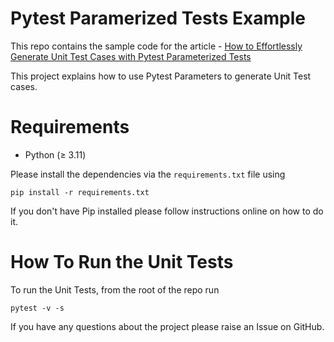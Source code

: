 # Pytest Paramerized Tests Example
This repo contains the sample code for the article - [How to Effortlessly Generate Unit Test Cases with Pytest Parameterized Tests](https://pytest-with-eric.com/introduction/pytest-parameterized-tests/)

This project explains how to use Pytest Parameters to generate Unit Test cases. 

# Requirements
* Python (≥ 3.11)

Please install the dependencies via the `requirements.txt` file using 
```commandline
pip install -r requirements.txt
```
If you don't have Pip installed please follow instructions online on how to do it.

# How To Run the Unit Tests
To run the Unit Tests, from the root of the repo run
```commandline
pytest -v -s
```

If you have any questions about the project please raise an Issue on GitHub. 